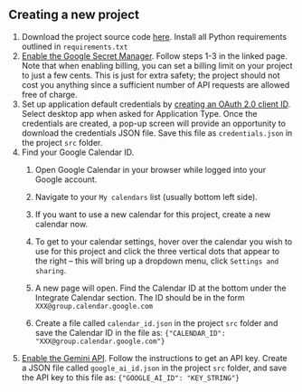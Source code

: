 ## Creating a new project

1. Download the project source code [here](https://github.com/dakirby/google-smart-home). Install all Python requirements outlined in `requirements.txt`
2. [Enable the Google Secret Manager](https://cloud.google.com/secret-manager/docs/configuring-secret-manager). Follow steps 1-3 in the linked page. Note that when enabling billing, you can set a billing limit on your project to just a few cents. This is just for extra safety; the project should not cost you anything since a sufficient number of API requests are allowed free of charge.
3. Set up application default credentials by [creating an OAuth 2.0 client ID](https://support.google.com/cloud/answer/6158849?hl=en). Select desktop app when asked for Application Type. Once the credentials are created, a pop-up screen will provide an opportunity to download the credentials JSON file. Save this file as `credentials.json` in the project `src` folder.
4. Find your Google Calendar ID.
    1. Open Google Calendar in your browser while logged into your Google account.

    2. Navigate to your `My calendars` list (usually bottom left side).

    3. If you want to use a new calendar for this project, create a new calendar now.

    4. To get to your calendar settings, hover over the calendar you wish to use for this project and click the three vertical dots that appear to the right – this will bring up a dropdown menu, click `Settings and sharing`. 

    5. A new page will open. Find the Calendar ID at the bottom under the Integrate Calendar section. The ID should be in the form `XXX@group.calendar.google.com`

    6. Create a file called `calendar_id.json` in the project `src` folder and save the Calendar ID in the file as: `{"CALENDAR_ID": "XXX@group.calendar.google.com"}`
5. [Enable the Gemini API](https://ai.google.dev/gemini-api/docs/quickstart?lang=python). Follow the instructions to get an API key. Create a JSON file called `google_ai_id.json` in the project `src` folder, and save the API key to this file as: `{"GOOGLE_AI_ID": "KEY_STRING"}`
